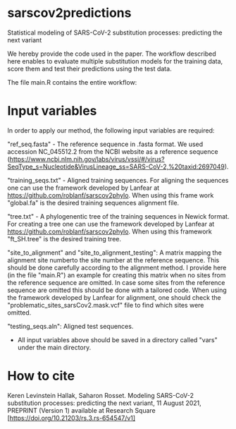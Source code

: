 # sarscov2predictions
Statistical modeling of SARS-CoV-2 substitution processes: predicting the next variant

We hereby provide the code used in the paper.
The workflow described here enables to evaluate multiple substitution models for the training data, score them and test their predictions using the test data.

The file main.R contains the entire workflow:

# Input variables
In order to apply our method, the following input variables are required:

"ref_seq.fasta"  - The reference sequence in .fasta format. We used accession NC_045512.2 from the NCBI website as a reference sequence  (https://www.ncbi.nlm.nih.gov/labs/virus/vssi/#/virus?SeqType_s=Nucleotide&VirusLineage_ss=SARS-CoV-2,%20taxid:2697049).

"training_seqs.txt" - Aligned training sequences.
For aligning the sequences one can use the framework developed by Lanfear at https://github.com/roblanf/sarscov2phylo. 
When using this frame work "global.fa" is the desired training sequences alignment file.

"tree.txt" - A phylogenentic tree of the training sequences in Newick format.  
For creating a tree one can use the framework developed by Lanfear at https://github.com/roblanf/sarscov2phylo. When using this framework "ft_SH.tree" is the 
desired training tree.

"site_to_alignment" and "site_to_alignment_testing": A matrix mapping the alignment site numberto the site number at the reference sequence. 
This should be done carefully according to the alignment method. 
I provide here (in the file "main.R") an example for creating this matrix when no sites from the reference sequence are omitted. In case some sites from the reference sequence are omitted this should be done with a tailored code. When using the framework developed by Lanfear for alignment, one should check the "problematic_sites_sarsCov2.mask.vcf" file to find which sites were omitted.

"testing_seqs.aln": Aligned test sequences.

* All input variables above should be saved in a directory called "vars" under the main directory.


# How to cite
Keren Levinstein Hallak, Saharon Rosset. Modeling SARS-CoV-2 substitution processes: predicting the next variant, 11 August 2021, PREPRINT (Version 1) available at Research Square [https://doi.org/10.21203/rs.3.rs-654547/v1]
